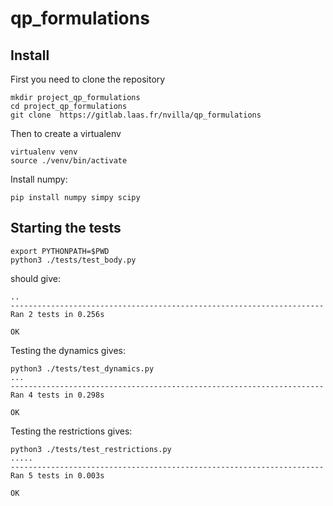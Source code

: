 # qp_formulations

## Install

First you need to clone the repository
```
mkdir project_qp_formulations
cd project_qp_formulations
git clone  https://gitlab.laas.fr/nvilla/qp_formulations
```

Then to create a virtualenv

```
virtualenv venv
source ./venv/bin/activate
```

Install numpy:
```
pip install numpy simpy scipy
```

## Starting the tests

```
export PYTHONPATH=$PWD
python3 ./tests/test_body.py
```
should give:
```
..
----------------------------------------------------------------------
Ran 2 tests in 0.256s

OK
```

Testing the dynamics gives:
```
python3 ./tests/test_dynamics.py 
...
----------------------------------------------------------------------
Ran 4 tests in 0.298s

OK
```

Testing the restrictions gives:
```
python3 ./tests/test_restrictions.py 
.....
----------------------------------------------------------------------
Ran 5 tests in 0.003s

OK
```

